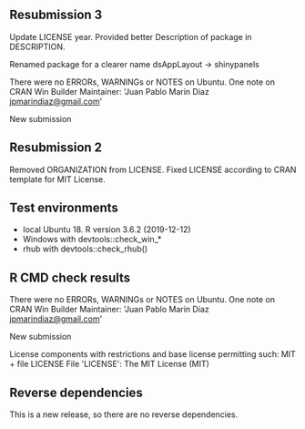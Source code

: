 ## Resubmission 3

Update LICENSE year.
Provided better Description of package in DESCRIPTION.

Renamed package for a clearer name
dsAppLayout -> shinypanels

There were no ERRORs, WARNINGs or NOTES on Ubuntu.
One note on CRAN Win Builder 
Maintainer: 'Juan Pablo Marin Diaz <jpmarindiaz@gmail.com>'

New submission


## Resubmission 2

Removed ORGANIZATION from LICENSE.
Fixed LICENSE according to CRAN template for MIT License.

## Test environments
* local Ubuntu 18. R version 3.6.2 (2019-12-12)
* Windows with devtools::check_win_*
* rhub with devtools::check_rhub()

## R CMD check results
There were no ERRORs, WARNINGs or NOTES on Ubuntu.
One note on CRAN Win Builder 
Maintainer: 'Juan Pablo Marin Diaz <jpmarindiaz@gmail.com>'

New submission

License components with restrictions and base license permitting such:
  MIT + file LICENSE
File 'LICENSE':
  The MIT License (MIT)

## Reverse dependencies

This is a new release, so there are no reverse dependencies.

